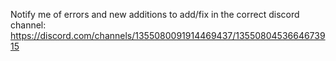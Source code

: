 Notify me of errors and new additions to add/fix in the correct discord channel: https://discord.com/channels/1355080091914469437/1355080453664673915

